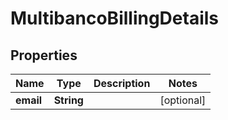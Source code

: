 

# MultibancoBillingDetails


## Properties

| Name | Type | Description | Notes |
|------------ | ------------- | ------------- | -------------|
|**email** | **String** |  |  [optional] |



